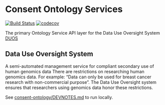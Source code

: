 # Consent Ontology Services

[![Build Status](https://travis-ci.org/DataBiosphere/consent-ontology.svg?branch=develop)](https://travis-ci.org/DataBiosphere/consent-ontology)
[![codecov](https://codecov.io/gh/DataBiosphere/consent-ontology/branch/develop/graph/badge.svg)](https://codecov.io/gh/DataBiosphere/consent-ontology)

The primary Ontology Service API layer for the Data Use Oversight System [DUOS](https://github.com/broadinstitute/consent-ui)

## Data Use Oversight System

A semi-automated management service for compliant secondary use of human genomics data
There are restrictions on researching human genomics data. For example: “Data can only be used for breast cancer research with non-commercial purpose”.
The Data Use Oversight system ensures that researchers using genomics data honor these restrictions.

See [consent-ontology/DEVNOTES.md](DEVNOTES.md) to run locally.
